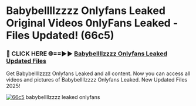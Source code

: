 # Babybellllzzzz Onlyfans Leaked Original Videos 0nlyFans Leaked - Files Updated! (66c5)

<h3>🔴 CLICK HERE 🌐==►► <a href="https://tinyurl.com/2jnfzry5" rel="nofollow">Babybellllzzzz Onlyfans Leaked Updated Files</a></h3>

Get Babybellllzzzz Onlyfans Leaked and all content. Now you can access all videos and pictures of Babybellllzzzz Onlyfans Leaked. New Updated Files 2025!

[![66c5](https://i.imgur.com/GyGTBgg.gif)](https://tinyurl.com/2jnfzry5)
babybellllzzzz leaked onlyfans